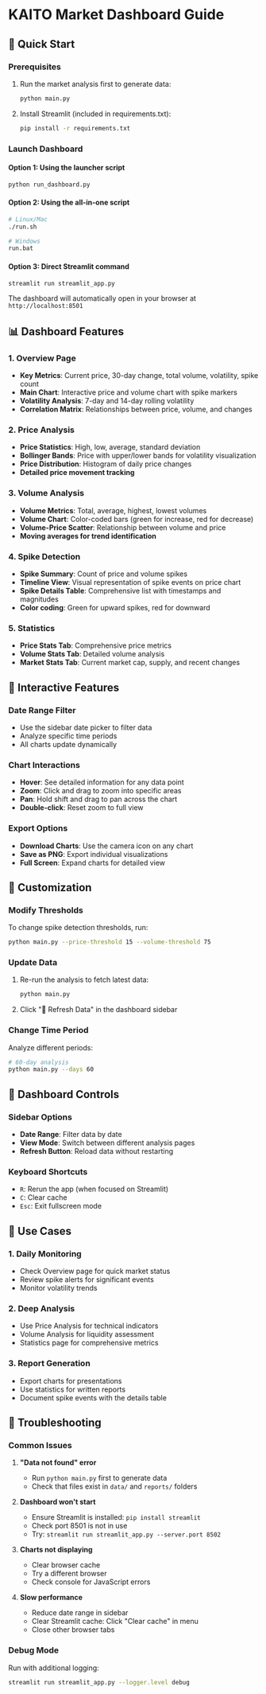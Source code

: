 # KAITO Market Dashboard Guide

## 🚀 Quick Start

### Prerequisites
1. Run the market analysis first to generate data:
   ```bash
   python main.py
   ```

2. Install Streamlit (included in requirements.txt):
   ```bash
   pip install -r requirements.txt
   ```

### Launch Dashboard

#### Option 1: Using the launcher script
```bash
python run_dashboard.py
```

#### Option 2: Using the all-in-one script
```bash
# Linux/Mac
./run.sh

# Windows
run.bat
```

#### Option 3: Direct Streamlit command
```bash
streamlit run streamlit_app.py
```

The dashboard will automatically open in your browser at `http://localhost:8501`

## 📊 Dashboard Features

### 1. **Overview Page**
- **Key Metrics**: Current price, 30-day change, total volume, volatility, spike count
- **Main Chart**: Interactive price and volume chart with spike markers
- **Volatility Analysis**: 7-day and 14-day rolling volatility
- **Correlation Matrix**: Relationships between price, volume, and changes

### 2. **Price Analysis**
- **Price Statistics**: High, low, average, standard deviation
- **Bollinger Bands**: Price with upper/lower bands for volatility visualization
- **Price Distribution**: Histogram of daily price changes
- **Detailed price movement tracking**

### 3. **Volume Analysis**
- **Volume Metrics**: Total, average, highest, lowest volumes
- **Volume Chart**: Color-coded bars (green for increase, red for decrease)
- **Volume-Price Scatter**: Relationship between volume and price
- **Moving averages for trend identification**

### 4. **Spike Detection**
- **Spike Summary**: Count of price and volume spikes
- **Timeline View**: Visual representation of spike events on price chart
- **Spike Details Table**: Comprehensive list with timestamps and magnitudes
- **Color coding**: Green for upward spikes, red for downward

### 5. **Statistics**
- **Price Stats Tab**: Comprehensive price metrics
- **Volume Stats Tab**: Detailed volume analysis
- **Market Stats Tab**: Current market cap, supply, and recent changes

## 🎨 Interactive Features

### Date Range Filter
- Use the sidebar date picker to filter data
- Analyze specific time periods
- All charts update dynamically

### Chart Interactions
- **Hover**: See detailed information for any data point
- **Zoom**: Click and drag to zoom into specific areas
- **Pan**: Hold shift and drag to pan across the chart
- **Double-click**: Reset zoom to full view

### Export Options
- **Download Charts**: Use the camera icon on any chart
- **Save as PNG**: Export individual visualizations
- **Full Screen**: Expand charts for detailed view

## 🔧 Customization

### Modify Thresholds
To change spike detection thresholds, run:
```bash
python main.py --price-threshold 15 --volume-threshold 75
```

### Update Data
1. Re-run the analysis to fetch latest data:
   ```bash
   python main.py
   ```

2. Click "🔄 Refresh Data" in the dashboard sidebar

### Change Time Period
Analyze different periods:
```bash
# 60-day analysis
python main.py --days 60
```

## 📱 Dashboard Controls

### Sidebar Options
- **Date Range**: Filter data by date
- **View Mode**: Switch between different analysis pages
- **Refresh Button**: Reload data without restarting

### Keyboard Shortcuts
- `R`: Rerun the app (when focused on Streamlit)
- `C`: Clear cache
- `Esc`: Exit fullscreen mode

## 🎯 Use Cases

### 1. **Daily Monitoring**
- Check Overview page for quick market status
- Review spike alerts for significant events
- Monitor volatility trends

### 2. **Deep Analysis**
- Use Price Analysis for technical indicators
- Volume Analysis for liquidity assessment
- Statistics page for comprehensive metrics

### 3. **Report Generation**
- Export charts for presentations
- Use statistics for written reports
- Document spike events with the details table

## 🐛 Troubleshooting

### Common Issues

1. **"Data not found" error**
   - Run `python main.py` first to generate data
   - Check that files exist in `data/` and `reports/` folders

2. **Dashboard won't start**
   - Ensure Streamlit is installed: `pip install streamlit`
   - Check port 8501 is not in use
   - Try: `streamlit run streamlit_app.py --server.port 8502`

3. **Charts not displaying**
   - Clear browser cache
   - Try a different browser
   - Check console for JavaScript errors

4. **Slow performance**
   - Reduce date range in sidebar
   - Clear Streamlit cache: Click "Clear cache" in menu
   - Close other browser tabs

### Debug Mode
Run with additional logging:
```bash
streamlit run streamlit_app.py --logger.level debug
```